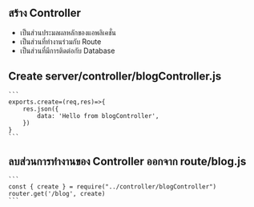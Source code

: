 ## สร้าง Controller
- เป็นส่วนประมลผลหลักของแอพลิเคชั่น
- เป็นส่วนที่ทำงานร่วมกับ Route
- เป็นส่วนที่มีการติดต่อกับ Database

## Create server/controller/blogController.js
	```
	exports.create=(req,res)=>{
		res.json({
			data: 'Hello from blogController',
		})
	}
	```


## ลบส่วนการทำงานของ Controller ออกจาก route/blog.js
	```
	const { create } = require("../controller/blogController")
	router.get('/blog', create)
	```